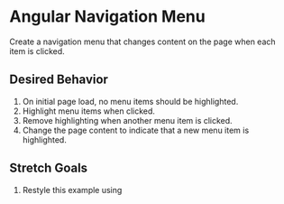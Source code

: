 # Angular Navigation Menu

Create a navigation menu that changes content on the page when 
each item is clicked.

## Desired Behavior

1. On initial page load, no menu items should be highlighted.
2. Highlight menu items when clicked.
3. Remove highlighting when another menu item is clicked.
4. Change the page content to indicate that a new menu item
is highlighted.

## Stretch Goals

1. Restyle this example using 
